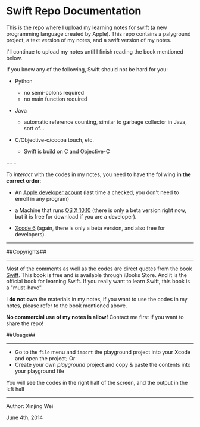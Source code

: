 Swift Repo Documentation
=====

This is the repo where I upload my learning notes for [swift](https://developer.apple.com/swift/) (a new programming language created by Apple). 
This repo contains a palyground project, a text version of my notes, and a swift version of my notes. 

I'll continue to upload my notes until I finish reading the book mentioned below.

If you know any of the following, Swift should not be hard for you:

- Python 
  - no semi-colons required
  - no main function required

- Java 
  - automatic reference counting, similar to garbage collector in Java, sort of...

- C/Objective-c/cocoa touch, etc. 
  - Swift is build on C and Objective-C

===

To *interact* with the codes in my notes, you need to have the follwing **in the correct order**: 

- An [Apple developer acount](https://developer.apple.com) (last time a checked, you don't need to enroll in any program)

- a Machine that runs [OS X 10.10](https://developer.apple.com/osx/whats-new/) (there is only a beta version right now, but it is free for download if you are a developer).

- [Xcode 6](https://developer.apple.com/xcode/) (again, there is only a beta version, and also free for developers).

***

##Copyrights##
***

Most of the comments as well as the codes are direct quotes from the book [Swift](https://itunes.apple.com/us/book/the-swift-programming-language/id881256329?mt=11).
This book is free and is available through iBooks Store. And it is the official book for learning Swift.
If you really want to learn Swift, this book is a "must-have".

I **do not own** the materials in my notes, if you want to use the codes in my notes, 
please refer to the book mentioned above.

**No commercial use of my notes is allow!** Contact me first if you want to share the repo!

##Usage##
***

- Go to the `file` menu and `import` the playground project into your Xcode and open the project; Or
- Create your own *playground* project and copy & paste the contents into your playground file

You will see the codes in the right half of the screen, and the output in the left half

***

Author: Xinjing Wei

June 4th, 2014
